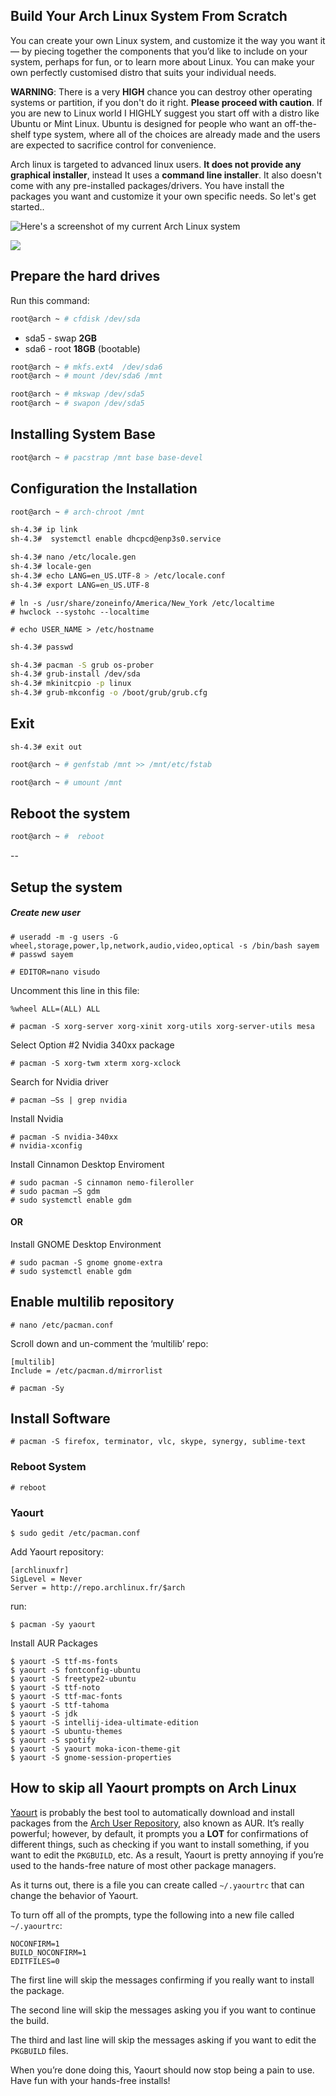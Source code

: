 ## Build Your Arch Linux System From Scratch 

You can create your own Linux system, and customize it the way you want it — by piecing together the components that you’d like to include on your system, perhaps for fun, or to learn more about Linux. You can make your own perfectly customised distro that suits your individual needs.

**WARNING**: There is a very **HIGH** chance you can destroy other operating systems or partition, if you don't do it right. **Please proceed with caution**. If you are new to Linux world I HIGHLY suggest you start off with a distro like Ubuntu or Mint Linux. Ubuntu is designed for people who want an off-the-shelf type system, where all of the choices are already made and the users are expected to sacrifice control for convenience.  

Arch linux is targeted to advanced linux users. **It does not provide any graphical installer**, instead It uses a **command line installer**. It also doesn't come with any pre-installed packages/drivers. You have install the packages you want and customize it your own specific needs. So let's get started..


![Here's a screenshot of my current Arch Linux system](https://github.com/sayems/Arch-Linux/blob/master/screenshot/vanila-desktop.png)


![](https://github.com/sayems/Arch-Linux/blob/master/screenshot/desktop-preview.png)

## Prepare the hard drives

Run this command:
```bash
root@arch ~ # cfdisk /dev/sda
```

- sda5 - swap **2GB**
- sda6 - root **18GB** (bootable)

```bash
root@arch ~ # mkfs.ext4  /dev/sda6
root@arch ~ # mount /dev/sda6 /mnt
```

```bash
root@arch ~ # mkswap /dev/sda5
root@arch ~ # swapon /dev/sda5
```

## Installing System Base


```bash
root@arch ~ # pacstrap /mnt base base-devel
```

## Configuration the Installation

```bash
root@arch ~ # arch-chroot /mnt
```

```bash
sh-4.3# ip link
sh-4.3#  systemctl enable dhcpcd@enp3s0.service
```

```bash
sh-4.3# nano /etc/locale.gen
sh-4.3# locale-gen
sh-4.3# echo LANG=en_US.UTF-8 > /etc/locale.conf
sh-4.3# export LANG=en_US.UTF-8
```

```
# ln -s /usr/share/zoneinfo/America/New_York /etc/localtime
# hwclock --systohc --localtime
```

```
# echo USER_NAME > /etc/hostname
```

```bash
sh-4.3# passwd  
```

```bash
sh-4.3# pacman -S grub os-prober
sh-4.3# grub-install /dev/sda
sh-4.3# mkinitcpio -p linux
sh-4.3# grub-mkconfig -o /boot/grub/grub.cfg
```

## Exit
```
sh-4.3# exit out 
```

```bash
root@arch ~ # genfstab /mnt >> /mnt/etc/fstab
```

```bash
root@arch ~ # umount /mnt
```

## Reboot the system

```bash
root@arch ~ #  reboot
```

--

## Setup the system

##### Create new user

```
# useradd -m -g users -G wheel,storage,power,lp,network,audio,video,optical -s /bin/bash sayem
# passwd sayem
```

```
# EDITOR=nano visudo
```
Uncomment this line in this file:
```
%wheel ALL=(ALL) ALL
```

```
# pacman -S xorg-server xorg-xinit xorg-utils xorg-server-utils mesa
```
Select Option #2  Nvidia 340xx package

```
# pacman -S xorg-twm xterm xorg-xclock
```

Search for Nvidia driver
```
# pacman –Ss | grep nvidia
```
Install Nvidia
```
# pacman -S nvidia-340xx
# nvidia-xconfig
```

Install Cinnamon Desktop Enviroment
```
# sudo pacman -S cinnamon nemo-fileroller
# sudo pacman –S gdm
# sudo systemctl enable gdm
```

#### OR

Install GNOME Desktop Environment

```
# sudo pacman -S gnome gnome-extra
# sudo systemctl enable gdm
```


## Enable multilib repository
```
# nano /etc/pacman.conf
```
Scroll down and un-comment the ‘multilib’ repo:
```
[multilib]
Include = /etc/pacman.d/mirrorlist
```

```
# pacman -Sy
```


## Install Software

```
# pacman -S firefox, terminator, vlc, skype, synergy, sublime-text
```


### Reboot System
```
# reboot
```


### Yaourt

```
$ sudo gedit /etc/pacman.conf
```

Add Yaourt repository:

```
[archlinuxfr]
SigLevel = Never
Server = http://repo.archlinux.fr/$arch
```
run:
```
$ pacman -Sy yaourt
```


Install AUR Packages

```
$ yaourt -S ttf-ms-fonts
$ yaourt -S fontconfig-ubuntu
$ yaourt -S freetype2-ubuntu
$ yaourt -S ttf-noto
$ yaourt -S ttf-mac-fonts
$ yaourt -S ttf-tahoma
$ yaourt -S jdk
$ yaourt -S intellij-idea-ultimate-edition
$ yaourt -S ubuntu-themes
$ yaourt -S spotify
$ yaourt -S yaourt moka-icon-theme-git
$ yaourt -S gnome-session-properties
```



## How to skip all Yaourt prompts on Arch Linux

[Yaourt](https://wiki.archlinux.org/index.php/yaourt) is probably the best tool to automatically download and install packages from the [Arch User Repository](https://aur.archlinux.org/), also known as AUR. It’s really powerful; however, by default, it prompts you a **LOT** for confirmations of different things, such as checking if you want to install something, if you want to edit the `PKGBUILD`, etc. As a result, Yaourt is pretty annoying if you’re used to the hands-free nature of most other package managers.

As it turns out, there is a file you can create called `~/.yaourtrc` that can change the behavior of Yaourt.

To turn off all of the prompts, type the following into a new file called `~/.yaourtrc`:

```
NOCONFIRM=1
BUILD_NOCONFIRM=1
EDITFILES=0
```

The first line will skip the messages confirming if you really want to install the package.

The second line will skip the messages asking you if you want to continue the build.

The third and last line will skip the messages asking if you want to edit the `PKGBUILD` files.

When you’re done doing this, Yaourt should now stop being a pain to use. Have fun with your hands-free installs!



















































